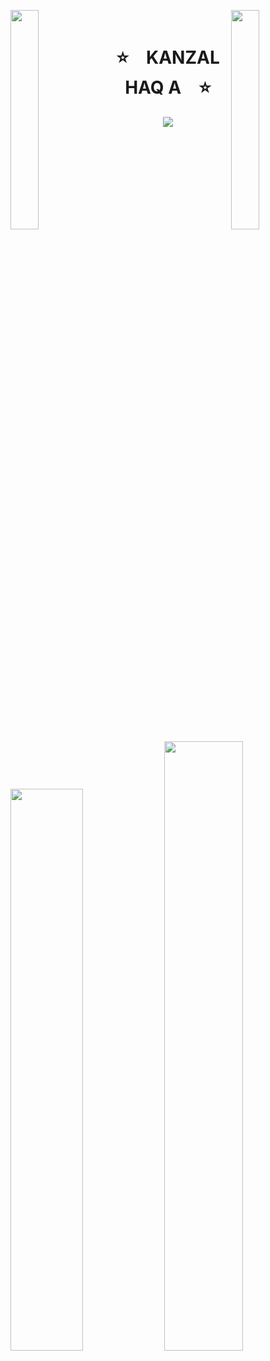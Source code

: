 <img align="left" src="https://user-images.githubusercontent.com/65187002/144930161-2f783401-8d27-4fdf-a2f7-cc0ba32f1f1f.gif" width="30%" style="display:inline;"><img align="right" src="https://user-images.githubusercontent.com/65187002/144930161-2f783401-8d27-4fdf-a2f7-cc0ba32f1f1f.gif" width="30%" style="display:inline;">
<br>
<p align="center">
    <h1 align="center">⭐&emsp;KANZAL HAQ A&emsp;⭐</h1>
</p>
<p align="center">
    <img src="https://readme-typing-svg.herokuapp.com/?lines=Yoooooooooooooooo;Welcome+to+my+profile!;Have+a+look+around!&font=Fira%20Code&color=%23D62F79&center=true&width=280&height=50">
</p>
<br>
<!-- <p align="center">
    <img id="preview" src="https://yhype.me/github/accounts/kanzalhaqa&color=grey">
</p> -->
<p align="top">
    <a href="https://leetcode.com/kanzalhaqa/"><img width="48%" src="https://leetcode.card.workers.dev/kanzalhaqa?theme=dark&font=baloo&extension=null&border=2&border_radius=8"></a>
    <a href="https://github.com/kanzalhaqa"><img width="50%" src="https://github-readme-stats.vercel.app/api/top-langs/?username=kanzalhaqa&theme=dark&hide=html,css,cmake&layout=compact&langs_count=5&bg_color=101010&hide_title=true"></a>
</p>
